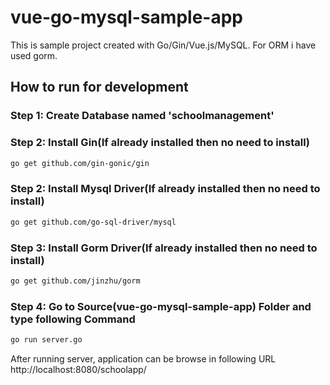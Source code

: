 # vue-go-mysql-sample-app

This is sample project created with Go/Gin/Vue.js/MySQL. For ORM i have used gorm.
## How to run for development

### Step 1: Create Database named 'schoolmanagement'

### Step 2: Install Gin(If already installed then no need to install)
```bash
go get github.com/gin-gonic/gin
```

### Step 2: Install Mysql Driver(If already installed then no need to install)
```bash
go get github.com/go-sql-driver/mysql
```

### Step 3: Install Gorm Driver(If already installed then no need to install)
```bash
go get github.com/jinzhu/gorm
```

### Step 4: Go to Source(vue-go-mysql-sample-app) Folder and type following Command
```bash
go run server.go
```

After running server, application can be browse in following URL http://localhost:8080/schoolapp/


